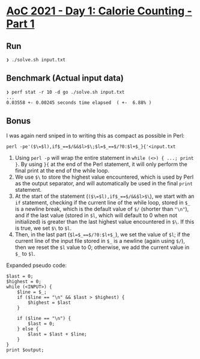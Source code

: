 # [AoC 2021 - Day 1: Calorie Counting - Part 1](https://adventofcode.com/2022/day/1)

Run
---

```
❯ ./solve.sh input.txt
```


Benchmark (Actual input data)
-----------------------------

```
❯ perf stat -r 10 -d go ./solve.sh input.txt
...
0.03558 +- 0.00245 seconds time elapsed  ( +-  6.88% )
```


Bonus
-----
I was again nerd sniped in to writing this as compact as possible in Perl:

```
perl -pe'($\=$l),if$_==$/&&$l>$\;$l=$_==$/?0:$l+$_}{'<input.txt
```

1) Using `perl -p` will wrap the entire statement in `while (<>) { ...; print }`. By using `}{` at the end of the Perl statement, it will only perform the final print at the end of the while loop.
2) We use `$\` to store the highest value encountered, which is used by Perl as the output separator, and will automatically be used in the final `print` statement.
3) At the start of the statement (`($\=$l),if$_==$/&&$l>$\`), we start with an `if` statement, checking if the current line of the while loop, stored in `$_` is a newline break, which is the default value of `$/` (shorter than `"\n"`), and if the last value (stored in `$l`, which will default to 0 when not initialized) is greater than the last highest value encountered in `$\`. If this is true, we set `$\` to `$l`.
4) Then, in the last part (`$l=$_==$/?0:$l+$_`), we set the value of `$l`; if the current line of the input file stored in `$_` is a newline (again using `$/`), then we reset the `$l` value to 0; otherwise, we add the current value in `$_` to `$l`.

Expanded pseudo code:
```
$last = 0;
$highest = 0;
while (<INPUT>) {
    $line = $_;
    if ($line == "\n" && $last > $highest) {
        $highest = $last
    }

    if ($line == "\n") {
        $last = 0;
    } else {
        $last = $last + $line;
    }
}
print $output;
```